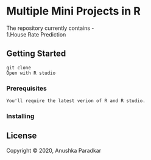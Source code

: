 # Multiple Mini Projects in R

The repository currently contains -  
1.House Rate Prediction

## Getting Started

```
git clone
Open with R studio
```

### Prerequisites

```
You'll require the latest verion of R and R studio.
```

### Installing

## License

Copyright © 2020, Anushka Paradkar
